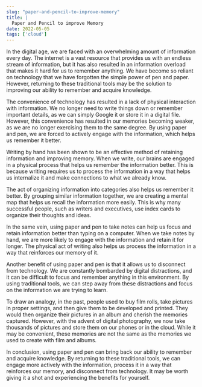```yaml
---
slug: "paper-and-pencil-to-improve-memory"
title: |
  Paper and Pencil to improve Memory
date: 2022-05-05
tags: ['cloud']
---
```


In the digital age, we are faced with an overwhelming amount of information every day. The internet is a vast resource that provides us with an endless stream of information, but it has also resulted in an information overload that makes it hard for us to remember anything. We have become so reliant on technology that we have forgotten the simple power of pen and paper. However, returning to these traditional tools may be the solution to improving our ability to remember and acquire knowledge.

<!-- more -->




The convenience of technology has resulted in a lack of physical interaction with information. We no longer need to write things down or remember important details, as we can simply Google it or store it in a digital file. However, this convenience has resulted in our memories becoming weaker, as we are no longer exercising them to the same degree. By using paper and pen, we are forced to actively engage with the information, which helps us remember it better.


Writing by hand has been shown to be an effective method of retaining information and improving memory. When we write, our brains are engaged in a physical process that helps us remember the information better. This is because writing requires us to process the information in a way that helps us internalize it and make connections to what we already know.


The act of organizing information into categories also helps us remember it better. By grouping similar information together, we are creating a mental map that helps us recall the information more easily. This is why many successful people, such as writers and executives, use index cards to organize their thoughts and ideas.


In the same vein, using paper and pen to take notes can help us focus and retain information better than typing on a computer. When we take notes by hand, we are more likely to engage with the information and retain it for longer. The physical act of writing also helps us process the information in a way that reinforces our memory of it.


Another benefit of using paper and pen is that it allows us to disconnect from technology. We are constantly bombarded by digital distractions, and it can be difficult to focus and remember anything in this environment. By using traditional tools, we can step away from these distractions and focus on the information we are trying to learn.


To draw an analogy, in the past, people used to buy film rolls, take pictures in proper settings, and then give them to be developed and printed. They would then organize their pictures in an album and cherish the memories captured. However, with the advent of digital photography, we now take thousands of pictures and store them on our phones or in the cloud. While it may be convenient, these memories are not the same as the memories we used to create with film and albums.


In conclusion, using paper and pen can bring back our ability to remember and acquire knowledge. By returning to these traditional tools, we can engage more actively with the information, process it in a way that reinforces our memory, and disconnect from technology. It may be worth giving it a shot and experiencing the benefits for yourself.


